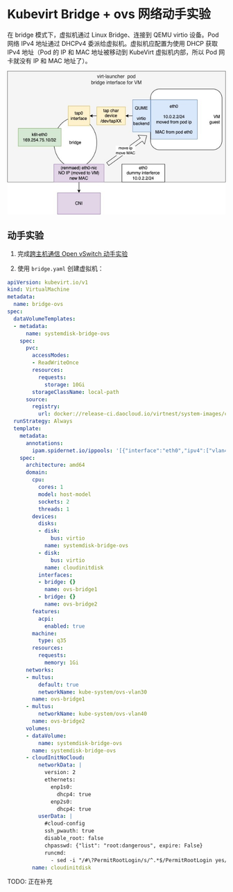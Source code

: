 # Kubevirt Bridge + ovs 网络动手实验

在 bridge 模式下，虚拟机通过 Linux Bridge、连接到 QEMU virtio 设备。Pod 网络 IPv4 地址通过 DHCPv4 委派给虚拟机。虚拟机应配置为使用 DHCP 获取 IPv4 地址（Pod 的 IP 和 MAC 地址被移动到 KubeVirt 虚拟机内部，所以 Pod 网卡就没有 IP 和 MAC 地址了）。

![bridge](./assets/93c52349da352d6x.png)

## 动手实验

1. 完成[跨主机通信 Open vSwitch 动手实验](/kubernetes/network/跨主机通信openvswitch动手实验.md)

2. 使用 `bridge.yaml` 创建虚拟机：

```yaml
apiVersion: kubevirt.io/v1
kind: VirtualMachine
metadata:
  name: bridge-ovs
spec:
  dataVolumeTemplates:
  - metadata:
      name: systemdisk-bridge-ovs
    spec:
      pvc:
        accessModes:
        - ReadWriteOnce
        resources:
          requests:
            storage: 10Gi
        storageClassName: local-path
      source:
        registry:
          url: docker://release-ci.daocloud.io/virtnest/system-images/centos-7.9-x86_64:v1
  runStrategy: Always
  template:
    metadata:
      annotations:
        ipam.spidernet.io/ippools: '[{"interface":"eth0","ipv4":["vlan40-v4"]}]'
    spec:
      architecture: amd64
      domain:
        cpu:
          cores: 1
          model: host-model
          sockets: 2
          threads: 1
        devices:
          disks:
          - disk:
              bus: virtio
            name: systemdisk-bridge-ovs
          - disk:
              bus: virtio
            name: cloudinitdisk
          interfaces:
          - bridge: {}
            name: ovs-bridge1
          - bridge: {}
            name: ovs-bridge2
        features:
          acpi:
            enabled: true
        machine:
          type: q35
        resources:
          requests:
            memory: 1Gi
      networks:
      - multus:
          default: true
          networkName: kube-system/ovs-vlan30
        name: ovs-bridge1
      - multus:
          networkName: kube-system/ovs-vlan40
        name: ovs-bridge2
      volumes:
      - dataVolume:
          name: systemdisk-bridge-ovs
        name: systemdisk-bridge-ovs
      - cloudInitNoCloud:
          networkData: |
            version: 2
            ethernets:
              enp1s0:
                dhcp4: true
              enp2s0:
                dhcp4: true
          userData: |
            #cloud-config
            ssh_pwauth: true
            disable_root: false
            chpasswd: {"list": "root:dangerous", expire: False}
            runcmd:
              - sed -i "/#\?PermitRootLogin/s/^.*$/PermitRootLogin yes/g" /etc/ssh/sshd_config 
        name: cloudinitdisk
```

TODO: 正在补充
